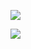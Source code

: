 <!--
**st-den/st-den** is a ✨ _special_ ✨ repository because its `README.md` (this file) appears on your GitHub profile.

Here are some ideas to get you started:

- 🔭 I’m currently working on ...
- 🌱 I’m currently learning ...
- 👯 I’m looking to collaborate on ...
- 🤔 I’m looking for help with ...
- 💬 Ask me about ...
- 📫 How to reach me: ...
- 😄 Pronouns: ...
- ⚡ Fun fact: ...
-->

<p align="right">
  <img src="https://github-readme-stats.vercel.app/api?username=st-den&count_private=true&show_icons=true&disable_animations=true&hide_title=true&theme=dark&hide_rank=true"/>
</p>
<p align="right">
  <img src="https://github-readme-stats.vercel.app/api/top-langs/?username=st-den&layout=compact&theme=dark&hide_title=true"/>
</p>
